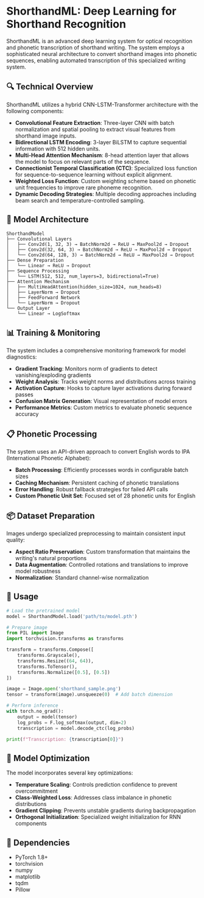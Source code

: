 # ShorthandML: Deep Learning for Shorthand Recognition

ShorthandML is an advanced deep learning system for optical recognition and phonetic transcription of shorthand writing. The system employs a sophisticated neural architecture to convert shorthand images into phonetic sequences, enabling automated transcription of this specialized writing system.

## 🔍 Technical Overview

ShorthandML utilizes a hybrid CNN-LSTM-Transformer architecture with the following components:

- **Convolutional Feature Extraction**: Three-layer CNN with batch normalization and spatial pooling to extract visual features from shorthand image inputs.
- **Bidirectional LSTM Encoding**: 3-layer BiLSTM to capture sequential information with 512 hidden units.
- **Multi-Head Attention Mechanism**: 8-head attention layer that allows the model to focus on relevant parts of the sequence.
- **Connectionist Temporal Classification (CTC)**: Specialized loss function for sequence-to-sequence learning without explicit alignment.
- **Weighted Loss Function**: Custom weighting scheme based on phonetic unit frequencies to improve rare phoneme recognition.
- **Dynamic Decoding Strategies**: Multiple decoding approaches including beam search and temperature-controlled sampling.

## 🧠 Model Architecture

```
ShorthandModel
├── Convolutional Layers
│   ├── Conv2d(1, 32, 3) → BatchNorm2d → ReLU → MaxPool2d → Dropout
│   ├── Conv2d(32, 64, 3) → BatchNorm2d → ReLU → MaxPool2d → Dropout
│   └── Conv2d(64, 128, 3) → BatchNorm2d → ReLU → MaxPool2d → Dropout
├── Dense Preparation
│   └── Linear → ReLU → Dropout
├── Sequence Processing
│   └── LSTM(512, 512, num_layers=3, bidirectional=True)
├── Attention Mechanism
│   ├── MultiHeadAttention(hidden_size=1024, num_heads=8)
│   ├── LayerNorm → Dropout
│   ├── FeedForward Network
│   └── LayerNorm → Dropout
└── Output Layer
    └── Linear → LogSoftmax
```

## 📊 Training & Monitoring

The system includes a comprehensive monitoring framework for model diagnostics:

- **Gradient Tracking**: Monitors norm of gradients to detect vanishing/exploding gradients
- **Weight Analysis**: Tracks weight norms and distributions across training
- **Activation Capture**: Hooks to capture layer activations during forward passes
- **Confusion Matrix Generation**: Visual representation of model errors
- **Performance Metrics**: Custom metrics to evaluate phonetic sequence accuracy

## 📋 Phonetic Processing

The system uses an API-driven approach to convert English words to IPA (International Phonetic Alphabet):

- **Batch Processing**: Efficiently processes words in configurable batch sizes
- **Caching Mechanism**: Persistent caching of phonetic translations
- **Error Handling**: Robust fallback strategies for failed API calls
- **Custom Phonetic Unit Set**: Focused set of 28 phonetic units for English

## 📦 Dataset Preparation

Images undergo specialized preprocessing to maintain consistent input quality:

- **Aspect Ratio Preservation**: Custom transformation that maintains the writing's natural proportions
- **Data Augmentation**: Controlled rotations and translations to improve model robustness
- **Normalization**: Standard channel-wise normalization

## 🚀 Usage

```python
# Load the pretrained model
model = ShorthandModel.load('path/to/model.pth')

# Prepare image
from PIL import Image
import torchvision.transforms as transforms

transform = transforms.Compose([
    transforms.Grayscale(),
    transforms.Resize((64, 64)),
    transforms.ToTensor(),
    transforms.Normalize([0.5], [0.5])
])

image = Image.open('shorthand_sample.png')
tensor = transform(image).unsqueeze(0)  # Add batch dimension

# Perform inference
with torch.no_grad():
    output = model(tensor)
    log_probs = F.log_softmax(output, dim=2)
    transcription = model.decode_ctc(log_probs)

print(f"Transcription: {transcription[0]}")
```

## 🔧 Model Optimization

The model incorporates several key optimizations:

- **Temperature Scaling**: Controls prediction confidence to prevent overcommitment
- **Class-Weighted Loss**: Addresses class imbalance in phonetic distributions
- **Gradient Clipping**: Prevents unstable gradients during backpropagation
- **Orthogonal Initialization**: Specialized weight initialization for RNN components

## 🔗 Dependencies

- PyTorch 1.8+
- torchvision
- numpy
- matplotlib
- tqdm
- Pillow
